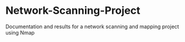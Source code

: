 # Network-Scanning-Project
Documentation and results for a network scanning and mapping project using Nmap
